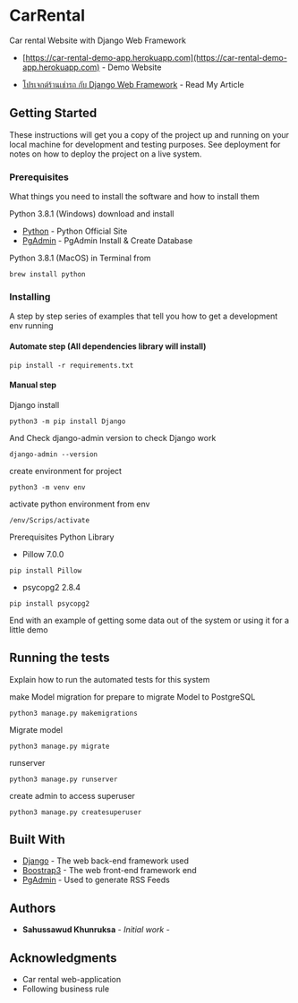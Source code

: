 # CarRental

Car rental Website with Django Web Framework

* [https://car-rental-demo-app.herokuapp.com](https://car-rental-demo-app.herokuapp.com) - Demo Website

* [โปรเจกต์ร้านเช่ารถ กับ Django Web Framework](https://poundsahussawud.medium.com/%E0%B9%82%E0%B8%9B%E0%B8%A3%E0%B9%80%E0%B8%88%E0%B9%87%E0%B8%84%E0%B8%A3%E0%B9%89%E0%B8%B2%E0%B8%99%E0%B9%80%E0%B8%8A%E0%B9%88%E0%B8%B2%E0%B8%A3%E0%B8%96-%E0%B8%81%E0%B8%B1%E0%B8%9A-django-web-framework-4e2788e1d7c2) - Read My Article

## Getting Started

These instructions will get you a copy of the project up and running on your local machine for development and testing purposes. See deployment for notes on how to deploy the project on a live system.

### Prerequisites

What things you need to install the software and how to install them

Python 3.8.1 (Windows) download and install 

* [Python]( https://www.python.org ) - Python Official Site
* [PgAdmin]( https://www.pgadmin.org/ ) - PgAdmin Install & Create Database

Python 3.8.1 (MacOS) in Terminal from 
```
brew install python
```

### Installing

A step by step series of examples that tell you how to get a development env running
#### Automate step (All dependencies library will install)
```
pip install -r requirements.txt
```
#### Manual step

Django install

```
python3 -m pip install Django
```

And Check django-admin version to check Django work

```
django-admin --version
```

create environment for project

```
python3 -m venv env
```

activate python environment from env

```
/env/Scrips/activate
```

Prerequisites Python Library
* Pillow 7.0.0
```
pip install Pillow
```
* psycopg2 2.8.4
```
pip install psycopg2
```


End with an example of getting some data out of the system or using it for a little demo

## Running the tests

Explain how to run the automated tests for this system

make Model migration for prepare to migrate Model to PostgreSQL
```
python3 manage.py makemigrations
```
Migrate model
```
python3 manage.py migrate
```
runserver
```
python3 manage.py runserver
```
create admin to access superuser
```
python3 manage.py createsuperuser
```


## Built With

* [Django](https://getbootstrap.com/) - The web back-end framework used
* [Boostrap3](https://getbootstrap.com/) - The web front-end framework end
* [PgAdmin](https://www.pgadmin.org/) - Used to generate RSS Feeds



## Authors

* **Sahussawud Khunruksa** - *Initial work* - 


## Acknowledgments

* Car rental web-application
* Following business rule
